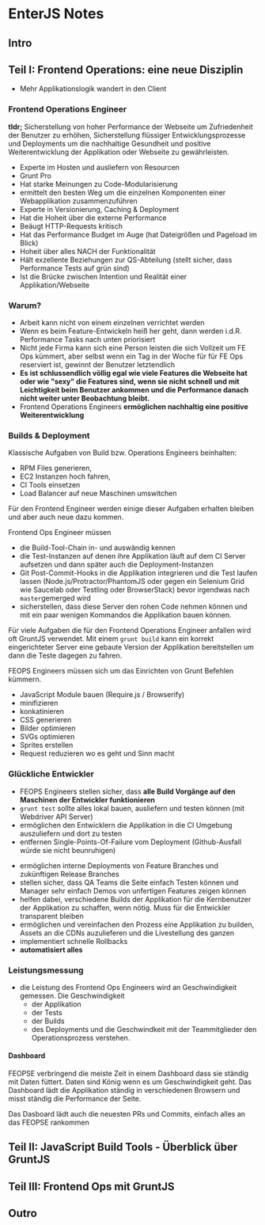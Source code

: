# EnterJS Notes

## Intro

## Teil I: Frontend Operations: eine neue Disziplin

* Mehr Applikationslogik wandert in den Client

### Frontend Operations Engineer

**tldr;** Sicherstellung von hoher Performance der Webseite um Zufriedenheit der Benutzer zu erhöhen, Sicherstellung flüssiger Entwicklungsprozesse und Deployments um die nachhaltige Gesundheit und positive Weiterentwicklung der Applikation oder Webseite zu gewährleisten.

* Experte im Hosten und ausliefern von Resourcen
* Grunt Pro
* Hat starke Meinungen zu Code-Modularisierung
* ermittelt den besten Weg um die einzelnen Komponenten einer Webapplikation zusammenzuführen
* Experte in Versionierung, Caching & Deployment
* Hat die Hoheit über die externe Performance
* Beäugt HTTP-Requests kritisch
* Hat das Performance Budget im Auge (hat Dateigrößen und Pageload im Blick)
* Hoheit über alles NACH der Funktionalität
* Hält exzellente Beziehungen zur QS-Abteilung (stellt sicher, dass Performance Tests auf grün sind)
* Ist die Brücke zwischen Intention und Realität einer Applikation/Webseite

### Warum?

* Arbeit kann nicht von einem einzelnen verrichtet werden
* Wenn es beim Feature-Entwickeln heiß her geht, dann werden i.d.R. Performance Tasks nach unten priorisiert
* Nicht jede Firma kann sich eine Person leisten die sich Vollzeit um FE Ops kümmert, aber selbst wenn ein Tag in der Woche für für FE Ops reserviert ist, gewinnt der Benutzer letztendlich
* **Es ist schlussendlich völlig egal wie viele Features die Webseite hat oder wie "sexy" die Features sind, wenn sie nicht schnell und mit Leichtigkeit beim Benutzer ankommen und die Performance danach nicht weiter unter Beobachtung bleibt.**
* Frontend Operations Engineers **ermöglichen nachhaltig eine positive Weiterentwicklung**

### Builds & Deployment

Klassische Aufgaben von Build bzw. Operations Engineers beinhalten:

* RPM Files generieren,
* EC2 Instanzen hoch fahren,
* CI Tools einsetzen
* Load Balancer auf neue Maschinen umswitchen

Für den Frontend Engineer werden einige dieser Aufgaben erhalten bleiben und aber auch neue dazu kommen.

Frontend Ops Engineer müssen

* die Build-Tool-Chain in- und auswändig kennen
* die Test-Instanzen auf denen ihre Applikation läuft auf dem CI Server aufsetzen und dann später auch die Deployment-Instanzen
* Git Post-Commit-Hooks in die Applikation integrieren und die Test laufen lassen (Node.js/Protractor/PhantomJS oder gegen ein Selenium Grid wie Saucelab oder Testling oder BrowserStack) bevor irgendwas nach `master`gemerged wird
* sicherstellen, dass diese Server den rohen Code nehmen können und mit ein paar wenigen Kommandos die Applikation bauen können.

Für viele Aufgaben die für den Frontend Operations Engineer anfallen wird oft GruntJS verwendet. Mit einem `grunt build` kann ein korrekt eingerichteter Server eine gebaute Version der Applikation bereitstellen um dann die Teste dagegen zu fahren.

FEOPS Engineers müssen sich um das Einrichten von Grunt Befehlen kümmern.

* JavaScript Module bauen (Require.js / Browserify)
* minifizieren
* konkatinieren
* CSS generieren
* Bilder optimieren
* SVGs optimieren
* Sprites erstellen
* Request reduzieren wo es geht und Sinn macht


### Glückliche Entwickler

* FEOPS Engineers stellen sicher, dass **alle Build Vorgänge auf den Maschinen der Entwickler funktionieren**
* `grunt test` sollte alles lokal bauen, ausliefern und testen können (mit Webdriver API Server)
* ermöglichen den Entwicklern die Applikation in die CI Umgebung auszuliefern und dort zu testen
* entfernen Single-Points-Of-Failure vom Deployment (Github-Ausfall würde sie nicht beunruhigen)
- ermöglichen interne Deployments von Feature Branches und zukünftigen Release Branches
- stellen sicher, dass QA Teams die Seite einfach Testen können und Manager sehr einfach Demos von unfertigen Features zeigen können
- helfen dabei, verschiedene Builds der Applikation für die Kernbenutzer der Applikation zu schaffen, wenn nötig. Muss für die Entwickler transparent bleiben
- ermöglichen und vereinfachen den Prozess eine Applikation zu builden, Assets an die CDNs auzulieferen und die Livestellung des ganzen
- implementiert schnelle Rollbacks
- **automatisiert alles**

### Leistungsmessung

- die Leistung des Frontend Ops Engineers wird an Geschwindigkeit gemessen. Die Geschwindigkeit
  - der Applikation
  - der Tests
  - der Builds
  - des Deployments
und die Geschwindkeit mit der Teammitglieder den Operationsprozess verstehen.

#### Dashboard

FEOPSE verbringend die meiste Zeit in einem Dashboard dass sie ständig mit Daten füttert. Daten sind König wenn es um Geschwindigkeit geht. Das Dashboard lädt die Applikation ständig in verschiedenen Browsern und misst ständig die Performance der Seite.

Das Dasboard lädt auch die neuesten PRs und Commits, einfach alles an das FEOPSE rankommen


## Teil II: JavaScript Build Tools - Überblick über GruntJS

## Teil III: Frontend Ops mit GruntJS



## Outro
